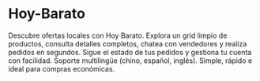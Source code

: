 # Hoy-Barato
Descubre ofertas locales con Hoy Barato. Explora un grid limpio de productos, consulta detalles completos, chatea con vendedores y realiza pedidos en segundos. Sigue el estado de tus pedidos y gestiona tu cuenta con facilidad. Soporte multilingüe (chino, español, inglés). Simple, rápido e ideal para compras económicas.
